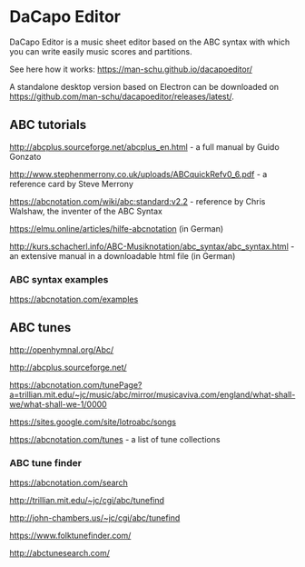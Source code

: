 # DaCapo Editor
DaCapo Editor is a music sheet editor based on the ABC syntax with which you can write easily music scores and partitions.

See here how it works: https://man-schu.github.io/dacapoeditor/

A standalone desktop version based on Electron can be downloaded on https://github.com/man-schu/dacapoeditor/releases/latest/.

## ABC tutorials

http://abcplus.sourceforge.net/abcplus_en.html - a full manual by Guido Gonzato

http://www.stephenmerrony.co.uk/uploads/ABCquickRefv0_6.pdf - a reference card by Steve Merrony

https://abcnotation.com/wiki/abc:standard:v2.2 - reference by Chris Walshaw, the inventer of the ABC Syntax

https://elmu.online/articles/hilfe-abcnotation (in German)

http://kurs.schacherl.info/ABC-Musiknotation/abc_syntax/abc_syntax.html - an extensive manual in a downloadable html file (in German)




### ABC syntax examples
https://abcnotation.com/examples


## ABC tunes

http://openhymnal.org/Abc/

http://abcplus.sourceforge.net/

https://abcnotation.com/tunePage?a=trillian.mit.edu/~jc/music/abc/mirror/musicaviva.com/england/what-shall-we/what-shall-we-1/0000

https://sites.google.com/site/lotroabc/songs

https://abcnotation.com/tunes - a list of tune collections

### ABC tune finder

https://abcnotation.com/search

http://trillian.mit.edu/~jc/cgi/abc/tunefind

http://john-chambers.us/~jc/cgi/abc/tunefind

https://www.folktunefinder.com/

http://abctunesearch.com/

